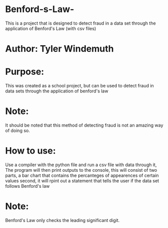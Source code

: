 # Benford-s-Law-
This is a project that is designed to detect fraud in a data set through the application of Benford's Law (with csv files)

# Author: Tyler Windemuth

# Purpose: 
This was created as a school project, but can be used to detect fraud in data sets through the application of benford's law
# Note: 
It should be noted that this method of detecting fraud is not an amazing way of doing so.

# How to use: 
Use a compiler with the python file and run a csv file with data through it, The program will then print
outputs to the console, this will consist of two parts, a bar chart that contains the percanteges of appearences of certain values
second, it will rpint out a statement that tells the user if the data set follows Benford's law

# Note: 
Benford's Law only checks the leading significant digit.
